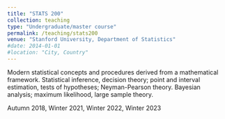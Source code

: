 ```yaml
---
title: "STATS 200"
collection: teaching
type: "Undergraduate/master course"
permalink: /teaching/stats200
venue: "Stanford University, Department of Statistics"
#date: 2014-01-01
#location: "City, Country"
---
```


Modern statistical concepts and procedures derived from a mathematical framework. Statistical inference, decision theory; point and interval estimation, tests of hypotheses; Neyman-Pearson theory. Bayesian analysis; maximum likelihood, large sample theory.

Autumn 2018, Winter 2021, Winter 2022, Winter 2023